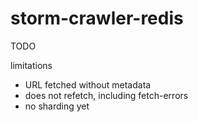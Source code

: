 storm-crawler-redis
===========================

TODO

limitations 
- URL fetched without metadata
- does not refetch, including fetch-errors
- no sharding yet